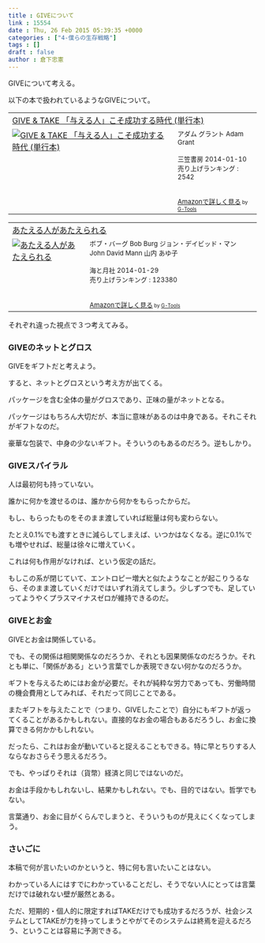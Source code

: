 ```yaml
---
title : GIVEについて
link : 15554
date : Thu, 26 Feb 2015 05:39:35 +0000
categories : ["4-僕らの生存戦略"]
tags : []
draft : false
author : 倉下忠憲
---
```


GIVEについて考える。

以下の本で扱われているようなGIVEについて。

<table  border="0" cellpadding="5"><tr><td colspan="2"><a href="http://www.amazon.co.jp/GIVE-TAKE-%E3%80%8C%E4%B8%8E%E3%81%88%E3%82%8B%E4%BA%BA%E3%80%8D%E3%81%93%E3%81%9D%E6%88%90%E5%8A%9F%E3%81%99%E3%82%8B%E6%99%82%E4%BB%A3-%E5%8D%98%E8%A1%8C%E6%9C%AC-%E3%82%B0%E3%83%A9%E3%83%B3%E3%83%88/dp/4837957463%3FSubscriptionId%3D15SMZCTB9V8NGR2TW082%26tag%3Drashita1000-22%26linkCode%3Dxm2%26camp%3D2025%26creative%3D165953%26creativeASIN%3D4837957463" target="_blank">GIVE & TAKE 「与える人」こそ成功する時代 (単行本)</a><img src="http://www.assoc-amazon.jp/e/ir?t=rashita1000-22&l=ur2&o=9" width="1" height="1" style="border: none;" alt="" /></td></tr><tr><td valign="top"><a href="http://www.amazon.co.jp/GIVE-TAKE-%E3%80%8C%E4%B8%8E%E3%81%88%E3%82%8B%E4%BA%BA%E3%80%8D%E3%81%93%E3%81%9D%E6%88%90%E5%8A%9F%E3%81%99%E3%82%8B%E6%99%82%E4%BB%A3-%E5%8D%98%E8%A1%8C%E6%9C%AC-%E3%82%B0%E3%83%A9%E3%83%B3%E3%83%88/dp/4837957463%3FSubscriptionId%3D15SMZCTB9V8NGR2TW082%26tag%3Drashita1000-22%26linkCode%3Dxm2%26camp%3D2025%26creative%3D165953%26creativeASIN%3D4837957463" target="_blank"><img src="http://ecx.images-amazon.com/images/I/51zlMpFCCSL._SL160_.jpg" border="0" alt="GIVE & TAKE 「与える人」こそ成功する時代 (単行本)" /></a></td><td valign="top"><font size="-1">アダム グラント Adam Grant <br /><br />三笠書房  2014-01-10<br />売り上げランキング : 2542<br /><br /><br /><a href="http://www.amazon.co.jp/GIVE-TAKE-%E3%80%8C%E4%B8%8E%E3%81%88%E3%82%8B%E4%BA%BA%E3%80%8D%E3%81%93%E3%81%9D%E6%88%90%E5%8A%9F%E3%81%99%E3%82%8B%E6%99%82%E4%BB%A3-%E5%8D%98%E8%A1%8C%E6%9C%AC-%E3%82%B0%E3%83%A9%E3%83%B3%E3%83%88/dp/4837957463%3FSubscriptionId%3D15SMZCTB9V8NGR2TW082%26tag%3Drashita1000-22%26linkCode%3Dxm2%26camp%3D2025%26creative%3D165953%26creativeASIN%3D4837957463" target="_blank">Amazonで詳しく見る</a></font><font size="-2"> by <a href="http://www.goodpic.com/mt/aws/index.html" >G-Tools</a></font></td></tr></table>

<table  border="0" cellpadding="5"><tr><td colspan="2"><a href="http://www.amazon.co.jp/%E3%81%82%E3%81%9F%E3%81%88%E3%82%8B%E4%BA%BA%E3%81%8C%E3%81%82%E3%81%9F%E3%81%88%E3%82%89%E3%82%8C%E3%82%8B-%E3%83%9C%E3%83%96%E3%83%BB%E3%83%90%E3%83%BC%E3%82%B0/dp/4903212483%3FSubscriptionId%3D15SMZCTB9V8NGR2TW082%26tag%3Drashita1000-22%26linkCode%3Dxm2%26camp%3D2025%26creative%3D165953%26creativeASIN%3D4903212483" target="_blank">あたえる人があたえられる</a><img src="http://www.assoc-amazon.jp/e/ir?t=rashita1000-22&l=ur2&o=9" width="1" height="1" style="border: none;" alt="" /></td></tr><tr><td valign="top"><a href="http://www.amazon.co.jp/%E3%81%82%E3%81%9F%E3%81%88%E3%82%8B%E4%BA%BA%E3%81%8C%E3%81%82%E3%81%9F%E3%81%88%E3%82%89%E3%82%8C%E3%82%8B-%E3%83%9C%E3%83%96%E3%83%BB%E3%83%90%E3%83%BC%E3%82%B0/dp/4903212483%3FSubscriptionId%3D15SMZCTB9V8NGR2TW082%26tag%3Drashita1000-22%26linkCode%3Dxm2%26camp%3D2025%26creative%3D165953%26creativeASIN%3D4903212483" target="_blank"><img src="http://ecx.images-amazon.com/images/I/51ERZ8GVEaL._SL160_.jpg" border="0" alt="あたえる人があたえられる" /></a></td><td valign="top"><font size="-1">ボブ・バーグ Bob Burg ジョン・デイビッド・マン John David Mann 山内 あゆ子 <br /><br />海と月社  2014-01-29<br />売り上げランキング : 123380<br /><br /><br /><a href="http://www.amazon.co.jp/%E3%81%82%E3%81%9F%E3%81%88%E3%82%8B%E4%BA%BA%E3%81%8C%E3%81%82%E3%81%9F%E3%81%88%E3%82%89%E3%82%8C%E3%82%8B-%E3%83%9C%E3%83%96%E3%83%BB%E3%83%90%E3%83%BC%E3%82%B0/dp/4903212483%3FSubscriptionId%3D15SMZCTB9V8NGR2TW082%26tag%3Drashita1000-22%26linkCode%3Dxm2%26camp%3D2025%26creative%3D165953%26creativeASIN%3D4903212483" target="_blank">Amazonで詳しく見る</a></font><font size="-2"> by <a href="http://www.goodpic.com/mt/aws/index.html" >G-Tools</a></font></td></tr></table>

それぞれ違った視点で３つ考えてみる。

<H3>GIVEのネットとグロス</H3>

GIVEをギフトだと考えよう。

すると、ネットとグロスという考え方が出てくる。

パッケージを含む全体の量がグロスであり、正味の量がネットとなる。

パッケージはもちろん大切だが、本当に意味があるのは中身である。それこそれがギフトなのだ。

豪華な包装で、中身の少ないギフト。そういうのもあるのだろう。逆もしかり。

<H3>GIVEスパイラル</H3>

人は最初何も持っていない。

誰かに何かを渡せるのは、誰かから何かをもらったからだ。

もし、もらったものをそのまま渡していれば総量は何も変わらない。

たとえ0.1%でも渡すときに減らしてしまえば、いつかはなくなる。逆に0.1%でも増やせれば、総量は徐々に増えていく。

これは何も作用がなければ、という仮定の話だ。

もしこの系が閉じていて、エントロピー増大と似たようなことが起こりうるなら、そのまま渡していくだけではいずれ消えてしまう。少しずつでも、足していってようやくプラスマイナスゼロが維持できるのだ。

<H3>GIVEとお金</H3>

GIVEとお金は関係している。

でも、その関係は相関関係なのだろうか、それとも因果関係なのだろうか。それとも単に、「関係がある」という言葉でしか表現できない何かなのだろうか。

ギフトを与えるためにはお金が必要だ。それが純粋な労力であっても、労働時間の機会費用としてみれば、それだって同じことである。

またギフトを与えたことで（つまり、GIVEしたことで）自分にもギフトが返ってくることがあるかもしれない。直接的なお金の場合もあるだろうし、お金に換算できる何かかもしれない。

だったら、これはお金が動いていると捉えることもできる。特に早とちりする人ならなおさらそう思えるだろう。

でも、やっぱりそれは（貨幣）経済と同じではないのだ。

お金は手段かもしれないし、結果かもしれない。でも、目的ではない。哲学でもない。

言葉通り、お金に目がくらんでしまうと、そういうものが見えにくくなってしまう。

<H3>さいごに</H3>

本稿で何が言いたいのかというと、特に何も言いたいことはない。

わかっている人にはすでにわかっていることだし、そうでない人にとっては言葉だけでは破れない壁が厳然とある。

ただ、短期的・個人的に限定すればTAKEだけでも成功するだろうが、社会システムとしてTAKEが力を持ってしまうとやがてそのシステムは終焉を迎えるだろう、ということは容易に予測できる。
